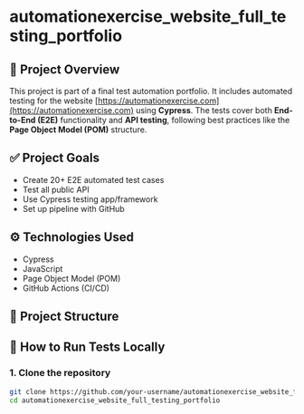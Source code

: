 # automationexercise_website_full_testing_portfolio

## 📌 Project Overview

This project is part of a final test automation portfolio. It includes automated testing for the website [https://automationexercise.com](https://automationexercise.com) using **Cypress**. The tests cover both **End-to-End (E2E)** functionality and **API testing**, following best practices like the **Page Object Model (POM)** structure.

## ✅ Project Goals

- Create 20+ E2E automated test cases
- Test all public API
- Use Cypress testing app/framework
- Set up pipeline with GitHub

## ⚙️ Technologies Used

- Cypress
- JavaScript
- Page Object Model (POM)
- GitHub Actions (CI/CD)

## 📁 Project Structure


## 🚀 How to Run Tests Locally

### 1. Clone the repository
```bash
git clone https://github.com/your-username/automationexercise_website_full_testing_portfolio.git
cd automationexercise_website_full_testing_portfolio
